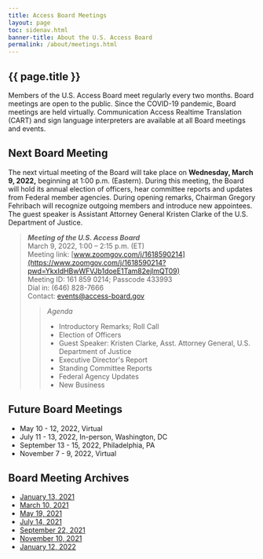 ```yaml
---
title: Access Board Meetings
layout: page
toc: sidenav.html
banner-title: About the U.S. Access Board
permalink: /about/meetings.html
---
```


## {{ page.title }}

Members of the U.S. Access Board meet regularly every two months. Board meetings are open to the public. Since the COVID-19 pandemic, Board meetings are held virtually. Communication Access Realtime Translation (CART) and sign language interpreters are available at all Board meetings and events. 

## Next Board Meeting

The next virtual meeting of the Board will take place on **Wednesday, March 9, 2022,** beginning at 1:00 p.m. (Eastern).  During this meeting, the Board will hold its annual election of officers, hear committee reports and updates from Federal member agencies.  During opening remarks, Chairman Gregory Fehribach will recognize outgoing members and introduce new appointees.  The guest speaker is Assistant Attorney General Kristen Clarke of the U.S. Department of Justice.  

> ***Meeting of the U.S. Access Board***  \
> March 9, 2022, 1:00 – 2:15 p.m. (ET)  \
> Meeting link: [www.zoomgov.com/j/1618590214](https://www.zoomgov.com/j/1618590214?pwd=YkxIdHBwWFVJb1doeE1Tam82ejlmQT09)  \
> Meeting ID: 161 859 0214; Passcode 433993  \
> Dial in: (646) 828-7666  \
> Contact: <events@access-board.gov>
>> _Agenda_
>> * Introductory Remarks; Roll Call
>> * Election of Officers
>> * Guest Speaker: Kristen Clarke, Asst. Attorney General, U.S. Department of Justice
>> * Executive Director's Report
>> * Standing Committee Reports
>> * Federal Agency Updates
>> * New Business

## Future Board Meetings

- May 10 - 12, 2022, Virtual
- July 11 - 13, 2022, In-person, Washington, DC
- September 13 - 15, 2022, Philadelphia, PA
- November 7 - 9, 2022, Virtual

## Board Meeting Archives

- [January 13, 2021](https://www.youtube.com/watch?v=rR9RfhvM2sU&t=859s)
- [March 10, 2021](https://www.youtube.com/watch?v=xI1j1V1SyjE)
- [May 19, 2021](https://www.youtube.com/watch?v=-0YkBZZEoss)
- [July 14, 2021](https://www.youtube.com/watch?v=078ZOzcZaSs)
- [September 22, 2021](https://www.youtube.com/watch?v=VBJBi-DQRRk)
- [November 10, 2021](https://www.youtube.com/watch?v=mDKLJurVTcY)
- [January 12, 2022](https://www.youtube.com/watch?v=gJAbbPOILCg)
